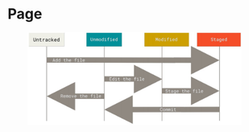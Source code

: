# Page

<figure><img src=".gitbook/assets/git_record_change.jpg" alt=""><figcaption></figcaption></figure>


